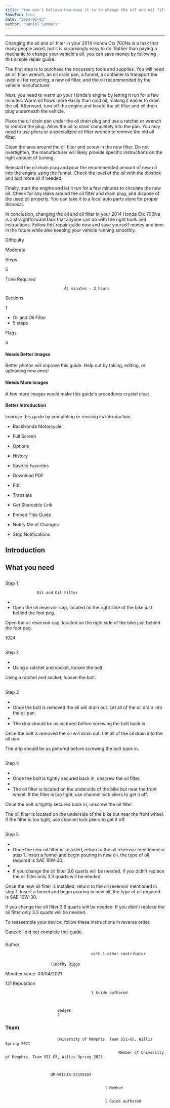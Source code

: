 ```yaml
---
title: "You won't believe how easy it is to change the oil and oil filter in your 2014 Honda Ctx 700Na - follow this repair guide now!"
ShowToc: true 
date: "2023-02-03"
author: "Daniel Summers"
---
```

*****
Changing the oil and oil filter in your 2014 Honda Ctx 700Na is a task that many people avoid, but it is surprisingly easy to do. Rather than paying a mechanic to change your vehicle's oil, you can save money by following this simple repair guide.

The first step is to purchase the necessary tools and supplies. You will need an oil filter wrench, an oil drain pan, a funnel, a container to transport the used oil for recycling, a new oil filter, and the oil recommended by the vehicle manufacturer.

Next, you need to warm up your Honda's engine by letting it run for a few minutes. Warm oil flows more easily than cold oil, making it easier to drain the oil. Afterward, turn off the engine and locate the oil filter and oil drain plug underneath the vehicle.

Place the oil drain pan under the oil drain plug and use a ratchet or wrench to remove the plug. Allow the oil to drain completely into the pan. You may need to use pliers or a specialized oil filter wrench to remove the old oil filter.

Clean the area around the oil filter and screw in the new filter. Do not overtighten, the manufacturer will likely provide specific instructions on the right amount of turning.

Reinstall the oil drain plug and pour the recommended amount of new oil into the engine using the funnel. Check the level of the oil with the dipstick and add more oil if needed.

Finally, start the engine and let it run for a few minutes to circulate the new oil. Check for any leaks around the oil filter and drain plug, and dispose of the used oil properly. You can take it to a local auto parts store for proper disposal.

In conclusion, changing the oil and oil filter in your 2014 Honda Ctx 700Na is a straightforward task that anyone can do with the right tools and instructions. Follow this repair guide now and save yourself money and time in the future while also keeping your vehicle running smoothly.






Difficulty
 



Moderate         
 








Steps
 
5
 



Time Required
 

                              45 minutes - 2 hours            
 


Sections
 
1
 
- Oil and Oil Filter
 - 5 steps

 




Flags
 
3
 
#### Needs Better Images
 
Better photos will improve this guide. Help out by taking, editing, or uploading new ones!
 
#### Needs More Images
 
A few more images would make this guide's procedures crystal clear.
 
#### Better Introduction
 
Improve this guide by completing or revising its introduction.
 
- BackHonda Motorcycle
 - Full Screen
 - Options

 
- History
 - Save to Favorites
 - Download PDF
 - Edit
 - Translate
 - Get Shareable Link
 - Embed This Guide
 - Notify Me of Changes
 - Stop Notifications

 
## Introduction
 
## What you need
 
## 

Step 1

                  Oil and Oil Filter               


 
- 
 - Open the oil reservoir cap, located on the right side of the bike just behind the foot peg.

 
Open the oil reservoir cap, located on the right side of the bike just behind the foot peg.
 
1024
 
## 

Step 2


 
- 
 - Using a ratchet and socket, loosen the bolt.

 
Using a ratchet and socket, loosen the bolt.
 
## 

Step 3


 
- 
 - Once the bolt is removed the oil will drain out. Let all of the oil drain into the oil pan.
 - 
 - The drip should be as pictured before screwing the bolt back in.

 
Once the bolt is removed the oil will drain out. Let all of the oil drain into the oil pan.
 
The drip should be as pictured before screwing the bolt back in.
 
## 

Step 4


 
- 
 - Once the bolt is tightly secured back in, unscrew the oil filter.
 - 
 - The oil filter is located on the underside of the bike but near the front wheel. If the filter is too tight, use channel lock pliers to get it off.

 
Once the bolt is tightly secured back in, unscrew the oil filter.
 
The oil filter is located on the underside of the bike but near the front wheel. If the filter is too tight, use channel lock pliers to get it off.
 
## 

Step 5


 
- 
 - Once the new oil filter is installed, return to the oil reservoir mentioned in step 1. Insert a funnel and begin pouring in new oil, the type of oil required is SAE 10W-30.
 - 
 - If you change the oil filter 3.6 quarts will be needed. If you didn't replace the oil filter only 3.3 quarts will be needed.

 
Once the new oil filter is installed, return to the oil reservoir mentioned in step 1. Insert a funnel and begin pouring in new oil, the type of oil required is SAE 10W-30.
 
If you change the oil filter 3.6 quarts will be needed. If you didn't replace the oil filter only 3.3 quarts will be needed.
 
To reassemble your device, follow these instructions in reverse order.
 

Cancel: I did not complete this guide.

 


 
### 
Author

 

                                          with 1 other contributor 
 
#### 

                        Timothy Riggs                     

 
Member since: 03/04/2021
 
121 Reputation
 

                                          1 Guide authored                  
 


                           Badges:
                           2


 

 
### Team
 
#### 

                           University of Memphis, Team S51-G5, Willis Spring 2021                        

                                                      Member of University of Memphis, Team S51-G5, Willis Spring 2021 

 

                        UM-WILLIS-S21S51G5                     
 

                                                1 Member                     
 

                                                1 Guide authored                     



